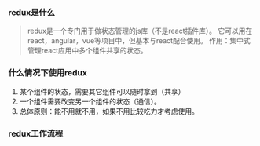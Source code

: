 ### redux是什么
> redux是一个专门用于做状态管理的js库（不是react插件库）。
> 它可以用在react，angular，vue等项目中，但基本与react配合使用。
> 作用：集中式管理react应用中多个组件共享的状态。
### 什么情况下使用redux
1. 某个组件的状态，需要其它组件可以随时拿到（共享）
2. 一个组件需要改变另一个组件的状态（通信）。
3. 总体原则：能不用就不用，如果不用比较吃力才考虑使用。
### redux工作流程
